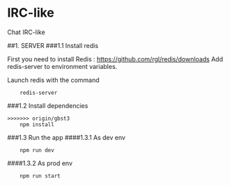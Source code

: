 # IRC-like
Chat IRC-like

##1. SERVER
###1.1 Install redis

First you need to install Redis :
https://github.com/rgl/redis/downloads
Add redis-server to environment variables.

Launch redis with the command

```
    redis-server
```

###1.2 Install dependencies
```
>>>>>>> origin/gbst3
    npm install
```

###1.3 Run the app
####1.3.1 As dev env
```
    npm run dev
```
####1.3.2 As prod env
```
    npm run start
```


